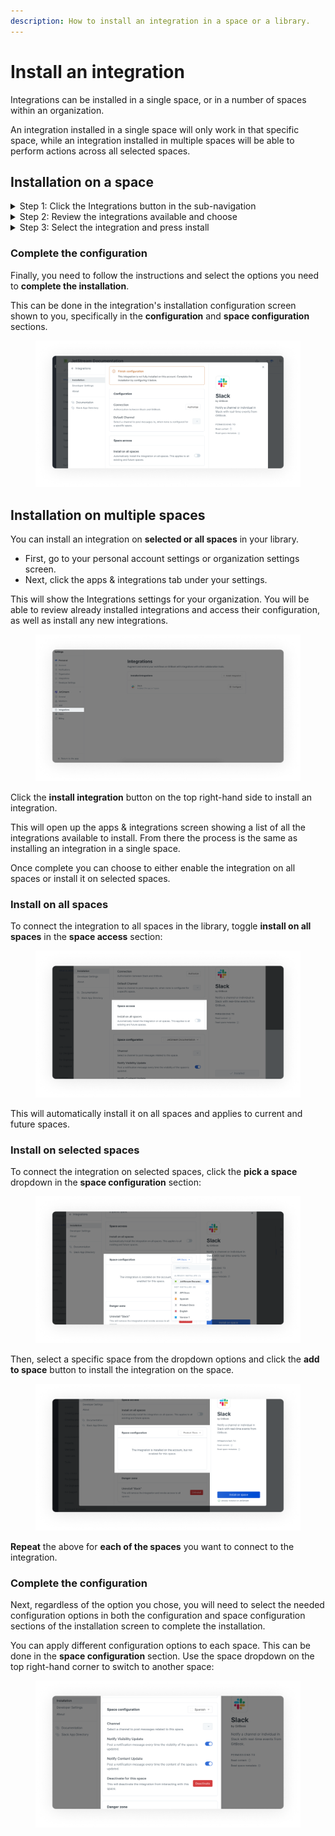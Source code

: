 ```yaml
---
description: How to install an integration in a space or a library.
---
```


# Install an integration

Integrations can be installed in a single space, or in a number of spaces within an organization.

An integration installed in a single space will only work in that specific space, while an integration installed in multiple spaces will be able to perform actions across all selected spaces.&#x20;

## Installation on a space&#x20;

<details>

<summary>Step 1: Click the Integrations button in the sub-navigation </summary>

Start by clicking on integrations in the space sub-navigation to install an integration on a single space.

<img src="../../.gitbook/assets/Install integration.png" alt="GitBook space with Integrations button highlighted on the centre-top of sub-navigation panel. " data-size="original">

</details>

<details>

<summary>Step 2: Review the integrations available and choose</summary>

Clicking the integrations button will bring you to the Integrations screen, which shows a list of all the integrations available to install.&#x20;

</details>

<details>

<summary>Step 3: Select the integration and press install </summary>

Next, click on the integration (e.g Slack) you want to install on the space.

This will open up the integration's installation screen. Next, click the **install** button on the right-hand side of the screen.&#x20;

<img src="../../.gitbook/assets/Install integration button.png" alt="An Integrations window open, Slack integration is shown with Install button highlighted in the bottom right corner" data-size="original">

This will install the integration and connect it to your space.

</details>

### Complete the configuration

Finally, you need to follow the instructions and select the options you need to **complete the installation**.

This can be done in the integration's installation configuration screen shown to you, specifically in the **configuration** and **space configuration** sections.

<figure><img src="../../.gitbook/assets/Finish the configuration.png" alt="Installed Slack integration with a warning: finish configuring the integration"><figcaption></figcaption></figure>

## Installation on multiple spaces

You can install an integration on **selected or all spaces** in your library.&#x20;

* First, go to your personal account settings or organization settings screen.
* Next, click the apps & integrations tab under your settings.

This will show the Integrations settings for your organization. You will be able to review already installed integrations and access their configuration, as well as install any new integrations.

<figure><img src="../../.gitbook/assets/Installation in a library.png" alt="GitBook settings open, with Integrations button highlighted on the left hand side"><figcaption></figcaption></figure>

Click the **install integration** button on the top right-hand side to install an integration.

This will open up the apps & integrations screen showing a list of all the integrations available to install. From there the process is the same as installing an integration in a single space.&#x20;

Once complete you can choose to either enable the integration on all spaces or install it on selected spaces.&#x20;

### Install on all spaces

To connect the integration to all spaces in the library, toggle **install on all spaces** in the **space access** section:

<figure><img src="../../.gitbook/assets/Install on all spaces.png" alt="Slack integration window open with &#x27;Install on all spaces&#x27; highlighted. The toggle is switched off meaning this feature has not been enabled. "><figcaption></figcaption></figure>

This will automatically install it on all spaces and applies to current and future spaces.

### Install on selected spaces

To connect the integration on selected spaces, click the **pick a space** dropdown in the **space configuration** section:

<figure><img src="../../.gitbook/assets/Install on selected spaces (2).png" alt="Integration window open with &#x27;space configuration&#x27; highlighted. List of spaces that can be selected is visible. "><figcaption></figcaption></figure>

Then, select a specific space from the dropdown options and click the **add to space** button to install the integration on the space.

<figure><img src="../../.gitbook/assets/Install integration on selected space.png" alt="Space configuration window open with single space selected. "><figcaption></figcaption></figure>

**Repeat** the above for **each of the spaces** you want to connect to the integration.

### Complete the configuration

Next, regardless of the option you chose, you will need to select the needed configuration options in both the configuration and space configuration sections of the installation screen to complete the installation.

You can apply different configuration options to each space. This can be done in the **space configuration** section. Use the space dropdown on the top right-hand corner to switch to another space:

<figure><img src="../../.gitbook/assets/Space configuration (4).png" alt="Space configuration panel with list of settings such us &#x27;notify visibility update&#x27; and &#x27;notify content update&#x27; each has a toggle that is not switched on"><figcaption></figcaption></figure>
